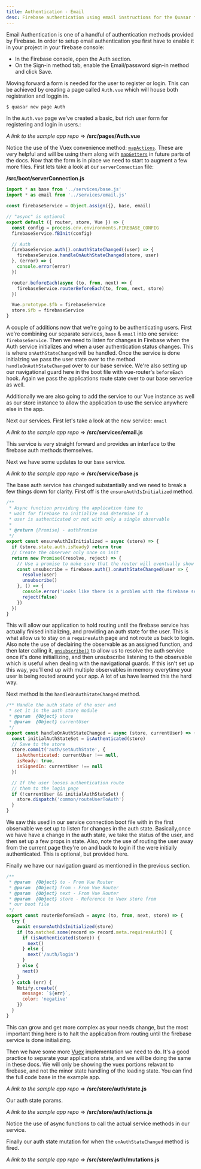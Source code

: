 ```yaml
---
title: Authentication - Email
desc: Firebase authentication using email instructions for the Quasar framework.
---
```


Email Authentication is one of a handful of authentication methods provided by Firebase. In order to setup email authentication you first have to enable it in your project in your firebase console:

- In the Firebase console, open the Auth section.
- On the Sign-in method tab, enable the Email/password sign-in method and click Save.

Moving forward a form is needed for the user to register or login. This can be achieved by creating a page called `Auth.vue` which will house both registration and loggin in.

```bash
$ quasar new page Auth
```

In the `Auth.vue` page we've created a basic, but rich user form for registering and login in users.:

*A link to the sample app repo* => **/src/pages/Auth.vue**

Notice the use of the Vuex convenience method: [`mapActions`](https://vuex.vuejs.org/api/#mapactions). These are very helpful and will be using them along with [`mapGetters`](https://vuex.vuejs.org/api/#mapgetters) in future parts of the docs.
Now that the form is in place we need to start to augment a few more files. First lets take a look at our `serverConnection` file:

**/src/boot/serverConnection.js**

```js
import * as base from '../services/base.js'
import * as email from '../services/email.js'

const firebaseService = Object.assign({}, base, email)

// "async" is optional
export default ({ router, store, Vue }) => {
  const config = process.env.environments.FIREBASE_CONFIG
  firebaseService.fBInit(config)

  // Auth
  firebaseService.auth().onAuthStateChanged((user) => {
    firebaseService.handleOnAuthStateChanged(store, user)
  }, (error) => {
    console.error(error)
  })

  router.beforeEach(async (to, from, next) => {
    firebaseService.routerBeforeEach(to, from, next, store)
  })

  Vue.prototype.$fb = firebaseService
  store.$fb = firebaseService
}
```

A couple of additions now that we're going to be authenticating users. First we're combining our separate services, `base` & `email` into one service: `firebaseService`. Then we need to listen for changes in Firebase when the Auth service initializes and when a user authentication status changes. This is where `onAuthStateChanged` will be handled. Once the service is done initialzing we pass the user state over to the method `handleOnAuthStateChanged` over to our base service. We're also setting up our navigational guard here in the boot file with vue-router's `beforeEach` hook. Again we pass the applications route state over to our base serverice as well.

Additionally we are also going to add the service to our Vue instance as well as our store instance to allow the application to use the service anywhere else in the app.

Next our services. First let's take a look at the new service: `email`

*A link to the sample app repo* => **/src/services/email.js**

This service is very straight forward and provides an interface to the firebase auth methods themselves.

Next we have some updates to our `base` service.

*A link to the sample app repo* => **/src/service/base.js**

The base auth service has changed substantially and we need to break a few things down for clarity. First off is the `ensureAuthIsInitialized` method. 

```js
/**
 * Async function providing the application time to
 * wait for firebase to initialize and determine if a
 * user is authenticated or not with only a single observable
 *
 * @return {Promise} - authPromise
 */
export const ensureAuthIsInitialized = async (store) => {
  if (store.state.auth.isReady) return true
  // Create the observer only once on init
  return new Promise((resolve, reject) => {
    // Use a promise to make sure that the router will eventually show the route after the auth is initialized.
    const unsubscribe = firebase.auth().onAuthStateChanged(user => {
      resolve(user)
      unsubscribe()
    }, () => {
      console.error('Looks like there is a problem with the firebase service')
      reject(false)
    })
  })
}
```
This will allow our application to hold routing until the firebase service has actually finised initializing, and providing an auth state for the user. This is what allow us to stay on a `requiresAuth` page and not route us back to login. Also note the use of declairing the observable as an assigned function, and then later calling it, [`unsubscribe()`](https://firebase.google.com/docs/reference/js/firebase.auth.Auth.html#optional-completed:-firebase.unsubscribe) to allow us to resolve the auth service once it's done initiallizing, and then unsubscribe listening to the observable which is useful when dealing with the navigational guards. If this isn't set up this way, you'll end up with multiple observables in memory everytime your user is being routed around your app. A lot of us have learned this the hard way.

Next method is the `handleOnAuthStateChanged` method.
```js
/** Handle the auth state of the user and
 * set it in the auth store module
 * @param  {Object} store
 * @param  {Object} currentUser
 */
export const handleOnAuthStateChanged = async (store, currentUser) => {
  const initialAuthStateSet = isAuthenticated(store)
  // Save to the store
  store.commit('auth/setAuthState', {
    isAuthenticated: currentUser !== null,
    isReady: true,
    isSignedIn: currentUser !== null
  })

  // If the user looses authentication route
  // them to the login page
  if (!currentUser && initialAuthStateSet) {
    store.dispatch('common/routeUserToAuth')
  }
}
```

 We saw this used in our service connection boot file with in the first observable we set up to listen for changes in the auth state. Basically,once we have have a change in the auth state, we take the status of the user, and then set up a few props in state. Also, note the use of routing the user away from the current page they're on and back to login if the were initially authenticated. This is optional, but provided here.

Finally we have our navigation guard as mentioned in the previous section.

```js
/**
 * @param  {Object} to - From Vue Router
 * @param  {Object} from - From Vue Router
 * @param  {Object} next - From Vue Router
 * @param  {Object} store - Reference to Vuex store from
 * our boot file
 */
export const routerBeforeEach = async (to, from, next, store) => {
  try {
    await ensureAuthIsInitialized(store)
    if (to.matched.some(record => record.meta.requiresAuth)) {
      if (isAuthenticated(store)) {
        next()
      } else {
        next('/auth/login')
      }
    } else {
      next()
    }
  } catch (err) {
    Notify.create({
      message: `${err}`,
      color: 'negative'
    })
  }
}
```

This can grow and get more complex as your needs change, but the most important thing here is to halt the application from routing until the firebase service is done initializing.

Then we have some more [Vuex](https://vuex.vuejs.org/) implementation we need to do. It's a good practice to separate your applications state, and we will be doing the same in these docs. We will only be showing the vuex portions relavant to firebase, and not the minor state handling of the loading state. You can find the full code base in the example app.

*A link to the sample app repo* => **/src/store/auth/state.js**

Our auth state params.

*A link to the sample app repo* => **/src/store/auth/actions.js**

Notice the use of async functions to call the actual service methods in our service.

Finally our auth state mutation for when the `onAuthStateChanged` method is fired.

*A link to the sample app repo* => **/src/store/auth/mutations.js**
